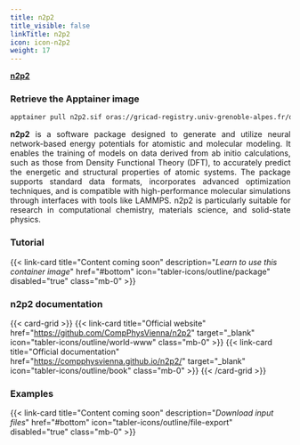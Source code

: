 ```yaml
---
title: n2p2
title_visible: false
linkTitle: n2p2
icon: icon-n2p2
weight: 17
---
```


<a href="https://github.com/CompPhysVienna/n2p2" target="_blank" class="codes-pages-top-logo container-logo-n2p2">
  <span align="center" class="logo-n2p2"><b>n2p2</b></span>
</a>

### Retrieve the Apptainer image

```bash
apptainer pull n2p2.sif oras://gricad-registry.univ-grenoble-alpes.fr/diamond/apptainer/apptainer-singularity-projects/n2p2-from-guix.sif:latest
```

<div align="justify">

**n2p2** is a software package designed to generate and utilize neural network-based energy potentials for atomistic and molecular modeling. It enables the training of models on data derived from ab initio calculations, such as those from Density Functional Theory (DFT), to accurately predict the energetic and structural properties of atomic systems. The package supports standard data formats, incorporates advanced optimization techniques, and is compatible with high-performance molecular simulations through interfaces with tools like LAMMPS. n2p2 is particularly suitable for research in computational chemistry, materials science, and solid-state physics.

</div>

<h3 class="mb-1">Tutorial</h3>

{{< link-card title="Content coming soon" description="<i>Learn to use this container image</i>" href="#bottom" icon="tabler-icons/outline/package" disabled="true" class="mb-0" >}}

<h3 class="mb-1 mt-3">n2p2 documentation</h3>

{{< card-grid >}}
{{< link-card title="Official website" href="https://github.com/CompPhysVienna/n2p2" target="_blank" icon="tabler-icons/outline/world-www" class="mb-0" >}}
{{< link-card title="Official documentation" href="https://compphysvienna.github.io/n2p2/" target="_blank" icon="tabler-icons/outline/book" class="mb-0" >}}
{{< /card-grid >}}

<h3 class="mb-1 mt-3">Examples</h3>

{{< link-card title="Content coming soon" description="<i>Download input files</i>" href="#bottom" icon="tabler-icons/outline/file-export" disabled="true" class="mb-0" >}}
